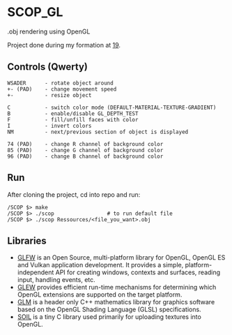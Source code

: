 # SCOP_GL
.obj rendering using OpenGL

Project done during my formation at [19](https://campus19.be/).

## Controls (Qwerty)
```
WSADER      - rotate object around
+- (PAD)    - change movement speed
+-          - resize object

C           - switch color mode (DEFAULT-MATERIAL-TEXTURE-GRADIENT)
B           - enable/disable GL_DEPTH_TEST
F           - fill/unfill faces with color
I           - invert colors
NM          - next/previous section of object is displayed

74 (PAD)    - change R channel of background color
85 (PAD)    - change G channel of background color
96 (PAD)    - change B channel of background color
```

## Run
After cloning the project, cd into repo and run:

```
/SCOP $> make
/SCOP $> ./scop					# to run default file
/SCOP $> ./scop Ressources/<file_you_want>.obj
```

## Libraries
* [GLFW](https://github.com/glfw/glfw.git) is an Open Source, multi-platform library for OpenGL, OpenGL ES and Vulkan application development. It provides a simple, platform-independent API for creating windows, contexts and surfaces, reading input, handling events, etc.
* [GLEW](https://github.com/nigels-com/glew.git) provides efficient run-time mechanisms for determining which OpenGL extensions are supported on the target platform.
* [GLM](https://github.com/g-truc/glm.git) is a header only C++ mathematics library for graphics software based on the OpenGL Shading Language (GLSL) specifications.
* [SOIL](https://github.com/littlstar/soil.git) is a tiny C library used primarily for uploading textures into OpenGL.